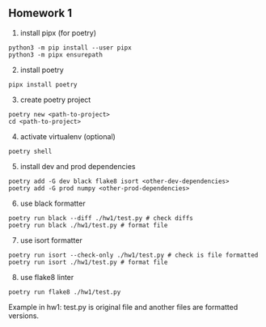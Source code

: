 ## Homework 1  
1) install pipx (for poetry)  
```
python3 -m pip install --user pipx
python3 -m pipx ensurepath
```
2) install poetry  
```
pipx install poetry
```
3) create poetry project  
```
poetry new <path-to-project>
cd <path-to-project>
```
4) activate virtualenv (optional)  
```
poetry shell
```
5) install dev and prod dependencies  
```
poetry add -G dev black flake8 isort <other-dev-dependencies>
poetry add -G prod numpy <other-prod-dependencies>
```
6) use black formatter  
```
poetry run black --diff ./hw1/test.py # check diffs
poetry run black ./hw1/test.py # format file
```
7) use isort formatter
```
poetry run isort --check-only ./hw1/test.py # check is file formatted
poetry run isort ./hw1/test.py # format file
```
8) use flake8 linter
```
poetry run flake8 ./hw1/test.py
```

Example in hw1: test.py is original file and another files are formatted versions.